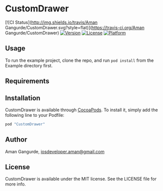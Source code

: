 # CustomDrawer

[![CI Status](http://img.shields.io/travis/Aman Gangurde/CustomDrawer.svg?style=flat)](https://travis-ci.org/Aman Gangurde/CustomDrawer)
[![Version](https://img.shields.io/cocoapods/v/CustomDrawer.svg?style=flat)](http://cocoapods.org/pods/CustomDrawer)
[![License](https://img.shields.io/cocoapods/l/CustomDrawer.svg?style=flat)](http://cocoapods.org/pods/CustomDrawer)
[![Platform](https://img.shields.io/cocoapods/p/CustomDrawer.svg?style=flat)](http://cocoapods.org/pods/CustomDrawer)

## Usage

To run the example project, clone the repo, and run `pod install` from the Example directory first.

## Requirements

## Installation

CustomDrawer is available through [CocoaPods](http://cocoapods.org). To install
it, simply add the following line to your Podfile:

```ruby
pod "CustomDrawer"
```

## Author

Aman Gangurde, iosdeveloper.aman@gmail.com

## License

CustomDrawer is available under the MIT license. See the LICENSE file for more info.
